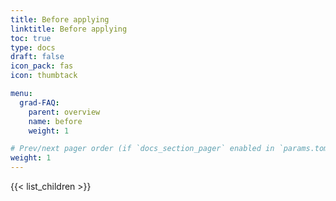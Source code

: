 ```yaml
---
title: Before applying
linktitle: Before applying
toc: true
type: docs
draft: false
icon_pack: fas
icon: thumbtack

menu:
  grad-FAQ:
    parent: overview
    name: before
    weight: 1

# Prev/next pager order (if `docs_section_pager` enabled in `params.toml`)
weight: 1
---
```


{{< list_children >}}
